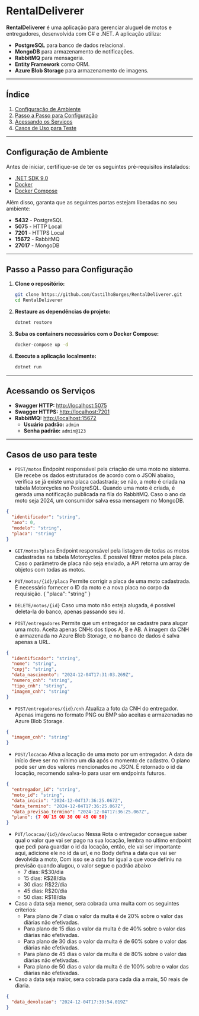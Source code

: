 # RentalDeliverer

**RentalDeliverer** é uma aplicação para gerenciar aluguel de motos e entregadores, desenvolvida com C# e .NET. A aplicação utiliza:

- **PostgreSQL** para banco de dados relacional.
- **MongoDB** para armazenamento de notificações.
- **RabbitMQ** para mensageria.
- **Entity Framework** como ORM.
- **Azure Blob Storage** para armazenamento de imagens.

---

## Índice

1. [Configuração de Ambiente](#configuração-de-ambiente)
2. [Passo a Passo para Configuração](#passo-a-passo-para-configuração)
3. [Acessando os Serviços](#acessando-os-serviços)
4. [Casos de Uso para Teste](#casos-de-uso-para-teste)
---

## Configuração de Ambiente

Antes de iniciar, certifique-se de ter os seguintes pré-requisitos instalados:

- [.NET SDK 9.0](https://dotnet.microsoft.com/download/dotnet/9.0)
- [Docker](https://www.docker.com/get-started)
- [Docker Compose](https://docs.docker.com/compose/install/)

Além disso, garanta que as seguintes portas estejam liberadas no seu ambiente:

- **5432** - PostgreSQL
- **5075** - HTTP Local
- **7201** - HTTPS Local
- **15672** - RabbitMQ 
- **27017** - MongoDB

---

## Passo a Passo para Configuração

1. **Clone o repositório:**

   ```bash
   git clone https://github.com/CastilhoBorges/RentalDeliverer.git
   cd RentalDeliverer

2. **Restaure as dependências do projeto:**

   ```bash
   dotnet restore
   
3. **Suba os containers necessários com o Docker Compose:**
   ```bash
   docker-compose up -d

4. **Execute a aplicação localmente:**
   ```bash
   dotnet run

---

## Acessando os Serviços

- **Swagger HTTP:** [http://localhost:5075](http://localhost:5075/swagger/index.html)
- **Swagger HTTPS:** [http://localhost:7201](https://localhost:7201/swagger/index.html)
- **RabbitMQ:** [http://localhost:15672](http://localhost:15672)
  - **Usuário padrão:** `admin`
  - **Senha padrão:** `admin@123`

---

## Casos de uso para teste

- `POST/motos` Endpoint responsável pela criação de uma moto no sistema. Ele recebe os dados estruturados de acordo com o JSON abaixo, verifica se já existe uma placa cadastrada; se não, a moto é criada na tabela Motorcycles no PostgreSQL. Quando uma moto é criada, é gerada uma notificação publicada na fila do RabbitMQ. Caso o ano da moto seja 2024, um consumidor salva essa mensagem no MongoDB.
```json
{
  "identificador": "string",
  "ano": 0,
  "modelo": "string",
  "placa": "string"
}
```

- `GET/motos?placa` Endpoint responsável pela listagem de todas as motos cadastradas na tabela Motorcycles. É possível filtrar motos pela placa. Caso o parâmetro de placa não seja enviado, a API retorna um array de objetos com todas as motos.

- `PUT/motos/{id}/placa` Permite corrigir a placa de uma moto cadastrada. É necessário fornecer o ID da moto e a nova placa no corpo da requisição.
{
  "placa": "string"
}

- `DELETE/motos/{id}` Caso uma moto não esteja alugada, é possivel deleta-la do banco, apenas passando seu id.

- `POST/entregadores` Permite que um entregador se cadastre para alugar uma moto. Aceita apenas CNHs dos tipos A, B e AB. A imagem da CNH é armazenada no Azure Blob Storage, e no banco de dados é salva apenas a URL.
```json
{
  "identificador": "string",
  "nome": "string",
  "cnpj": "string",
  "data_nascimento": "2024-12-04T17:31:03.269Z",
  "numero_cnh": "string",
  "tipo_cnh": "string",
  "imagem_cnh": "string"
}
```

- `POST/entregadores/{id}/cnh` Atualiza a foto da CNH do entregador. Apenas imagens no formato PNG ou BMP são aceitas e armazenadas no Azure Blob Storage.
```json
{
  "imagem_cnh": "string"
}
```

- `POST/locacao` Ativa a locação de uma moto por um entregador. A data de início deve ser no mínimo um dia após o momento de cadastro. O plano pode ser um dos valores mencionados no JSON. É retornado o id da locação, recomendo salva-lo para usar em endpoints futuros.
```json
{
  "entregador_id": "string",
  "moto_id": "string",
  "data_inicio": "2024-12-04T17:36:25.067Z",
  "data_termino": "2024-12-04T17:36:25.067Z",
  "data_previsao_termino": "2024-12-04T17:36:25.067Z",
  "plano": {7 OU 15 OU 30 OU 45 OU 50}
}
```

- `PUT/locacao/{id}/devolucao` Nessa Rota o entregador consegue saber qual o valor que vai ser pago na sua locação, lembra no ultimo endpoint que pedi para guardar o id da locação, então, ele vai ser importante aqui, adicione ele no id da url, e no Body defina a data que vai ser devolvida a moto, Com isso se a data for igual a que voce definiu na previsão quando alugou, o valor segue o padrão abaixo
    - 7 dias: R$30/dia
    - 15 dias: R$28/dia
    - 30 dias: R$22/dia
    - 45 dias: R$20/dia
    - 50 dias: R$18/dia
- Caso a data seja menor, sera cobrada uma multa com os seguintes criterios:
   - Para plano de 7 dias o valor da multa é de 20% sobre o valor das diárias não efetivadas.
   - Para plano de 15 dias o valor da multa é de 40% sobre o valor das diárias não efetivadas.
   - Para plano de 30 dias o valor da multa é de 60% sobre o valor das diárias não efetivadas.
   - Para plano de 45 dias o valor da multa é de 80% sobre o valor das diárias não efetivadas.
   - Para plano de 50 dias o valor da multa é de 100% sobre o valor das diárias não efetivadas.
- Caso a data seja maior, sera cobrada para cada dia a mais, 50 reais de diaria.
```json
{
  "data_devolucao": "2024-12-04T17:39:54.019Z"
}
```
